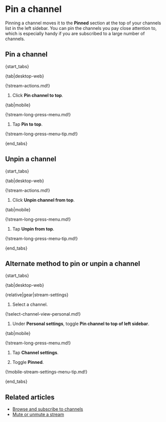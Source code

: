 # Pin a channel

Pinning a channel moves it to the **Pinned** section at the top of your channels
list in the left sidebar. You can pin the channels you pay close attention to,
which is especially handy if you are subscribed to a large number of channels.

## Pin a channel

{start_tabs}

{tab|desktop-web}

{!stream-actions.md!}

1. Click **Pin channel to top**.

{tab|mobile}

{!stream-long-press-menu.md!}

1. Tap **Pin to top**.

{!stream-long-press-menu-tip.md!}

{end_tabs}

## Unpin a channel

{start_tabs}

{tab|desktop-web}

{!stream-actions.md!}

1. Click **Unpin channel from top**.

{tab|mobile}

{!stream-long-press-menu.md!}

1. Tap **Unpin from top**.

{!stream-long-press-menu-tip.md!}

{end_tabs}

## Alternate method to pin or unpin a channel

{start_tabs}

{tab|desktop-web}

{relative|gear|stream-settings}

1. Select a channel.

{!select-channel-view-personal.md!}

1. Under **Personal settings**, toggle **Pin channel to top of left sidebar**.

{tab|mobile}

{!stream-long-press-menu.md!}

1. Tap **Channel settings**.

1. Toggle **Pinned**.

{!mobile-stream-settings-menu-tip.md!}

{end_tabs}

## Related articles

* [Browse and subscribe to channels](/help/browse-and-subscribe-to-channels)
* [Mute or unmute a stream](/help/mute-a-stream)
